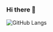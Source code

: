 ### Hi there 👋

<!--
**SukhrobTuraev/SukhrobTuraev** is a ✨ _special_ ✨ repository because its `README.md` (this file) appears on your GitHub profile.

Here are some ideas to get you started:

- 🔭 I’m currently working on Instagram clone 
- 🌱 I’m currently learning Django and FastAPI
- 🤔 I’m looking for help with Internship
- 📫 How to reach me: suhrobturaev2004@gmail.com
-->

![GitHub Langs](https://github-readme-stats.vercel.app/api/top-langs/?username=SukhrobTuraev&layout=compact&theme=blue-green)
